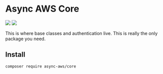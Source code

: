 # Async AWS Core

![](https://github.com/async-aws/core/workflows/Tests/badge.svg?branch=master)
![](https://github.com/async-aws/core/workflows/BC%20Check/badge.svg?branch=master)

This is where base classes and authentication live. This is really the only package
you need.

## Install

```cli
composer require async-aws/core
```

